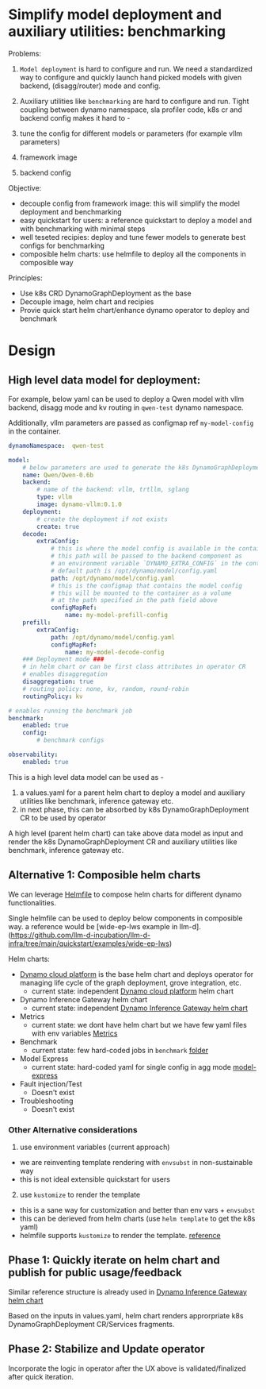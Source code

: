 # Simplify model deployment and auxiliary utilities: benchmarking

Problems: 
1. `Model deployment` is hard to configure and run. We need a standardized way to configure and quickly launch hand picked models with given backend, (disagg/router) mode and config.

2. Auxiliary utilities like `benchmarking` are hard to configure and run.
Tight coupling between dynamo namespace, sla profiler code, k8s cr and backend config makes it hard to -
1. tune the config for different models or parameters (for example vllm parameters)
2. framework image 
3. backend config

Objective:
- decouple config from framework image: this will simplify the model deployment and benchmarking
- easy quickstart for users: a reference quickstart to deploy a model and with benchmarking with minimal steps
- well teseted recipies: deploy and tune fewer models to generate best configs for benchmarking
- composible helm charts: use helmfile to deploy all the components in composible way

Principles:
- Use k8s CRD DynamoGraphDeployment as the base
- Decouple image, helm chart and recipies 
- Provie quick start helm chart/enhance dynamo operator to deploy and benchmark

# Design

## High level data model for deployment:

For example, below yaml can be used to deploy a Qwen model with vllm backend, disagg mode and kv routing in `qwen-test` dynamo namespace. 

Additionally, vllm parameters are passed as configmap ref `my-model-config` in the container.

```yaml
dynamoNamespace:  qwen-test

model:
    # below parameters are used to generate the k8s DynamoGraphDeployment CR
    name: Qwen/Qwen-0.6b
    backend:
        # name of the backend: vllm, trtllm, sglang
        type: vllm
        image: dynamo-vllm:0.1.0
    deployment:
        # create the deployment if not exists
        create: true
    decode:
        extraConfig:
            # this is where the model config is available in the container
            # this path will be passed to the backend component as 
            # an environment variable `DYNAMO_EXTRA_CONFIG` in the container
            # default path is /opt/dynamo/model/config.yaml
            path: /opt/dynamo/model/config.yaml
            # this is the configmap that contains the model config
            # this will be mounted to the container as a volume
            # at the path specified in the path field above
            configMapRef:
                name: my-model-prefill-config
    prefill:
        extraConfig:
            path: /opt/dynamo/model/config.yaml
            configMapRef:
                name: my-model-decode-config
    ### Deployment mode ###
    # in helm chart or can be first class attributes in operator CR
    # enables disaggregation
    disaggregation: true
    # routing policy: none, kv, random, round-robin
    routingPolicy: kv

# enables running the benchmark job
benchmark:
    enabled: true
    config:
        # benchmark configs

observability:
    enabled: true
```

This is a high level data model can be used as -
1. a values.yaml for a parent helm chart to deploy a model and auxiliary utilities like benchmark, inference gateway etc.
2. in next phase, this can be absorbed by k8s DynamoGraphDeployment CR to be used by operator

A high level (parent helm chart) can take above data model as input and render the k8s DynamoGraphDeployment CR and auxiliary utilities like benchmark, inference gateway etc.

## Alternative 1: Composible helm charts
We can leverage [Helmfile](https://github.com/helmfile/helmfile?tab=readme-ov-file#getting-started) to compose helm charts for different dynamo functionalities.

Single helmfile can be used to deploy below components in composible way. a reference would be [wide-ep-lws example in llm-d].(https://github.com/llm-d-incubation/llm-d-infra/tree/main/quickstart/examples/wide-ep-lws)

Helm charts:
- [Dynamo cloud platform](https://github.com/ai-dynamo/dynamo/tree/main/deploy/cloud/helm) is the base helm chart and deploys operator for managing life cycle of the graph deployment, grove integration, etc.
  - current state: independent [Dynamo cloud platform](https://github.com/ai-dynamo/dynamo/tree/main/deploy/cloud/helm) helm chart
- Dynamo Inference Gateway helm chart
  - current state: independent [Dynamo Inference Gateway helm chart](https://github.com/ai-dynamo/dynamo/blob/f7e468c7e8ff0d1426db987564e60572167e8464/deploy/inference-gateway/helm/dynamo-gaie/values.yaml#L27)
- Metrics
  - current state: we dont have helm chart but we have few yaml files with env variables [Metrics](https://github.com/ai-dynamo/dynamo/tree/main/deploy/metrics/k8s)
- Benchmark
  - current state: few hard-coded jobs in `benchmark` [folder](https://github.com/ai-dynamo/dynamo/tree/main/benchmarks/profiler/deploy)
- Model Express
  - current state: hard-coded yaml for single config in agg mode [model-express](https://github.com/ai-dynamo/modelexpress/pull/31/files)
- Fault injection/Test
  - Doesn't exist
- Troubleshooting
  - Doesn't exist


### Other Alternative considerations
1. use environment variables (current approach)
- we are reinventing template rendering with `envsubst` in non-sustainable way 
- this is not ideal extensible quickstart for users

2. use `kustomize` to render the template
- this is a sane way for customization and better than env vars + `envsubst`
- this can be derieved from helm charts (use `helm template` to get the k8s yaml)
- helmfile supports `kustomize` to render the template. [reference](https://helmfile.readthedocs.io/en/latest/advanced-features/#deploy-kustomizations-with-helmfile)


## Phase 1: Quickly iterate on helm chart and publish for public usage/feedback

Similar reference structure is already used in  [Dynamo Inference Gateway helm chart](https://github.com/ai-dynamo/dynamo/blob/f7e468c7e8ff0d1426db987564e60572167e8464/deploy/inference-gateway/helm/dynamo-gaie/values.yaml#L27)

Based on the inputs in values.yaml, helm chart renders approrpriate k8s DynamoGraphDeployment CR/Services fragments.

## Phase 2: Stabilize and Update operator 

Incorporate the logic in operator after the UX above is validated/finalized after quick iteration.
